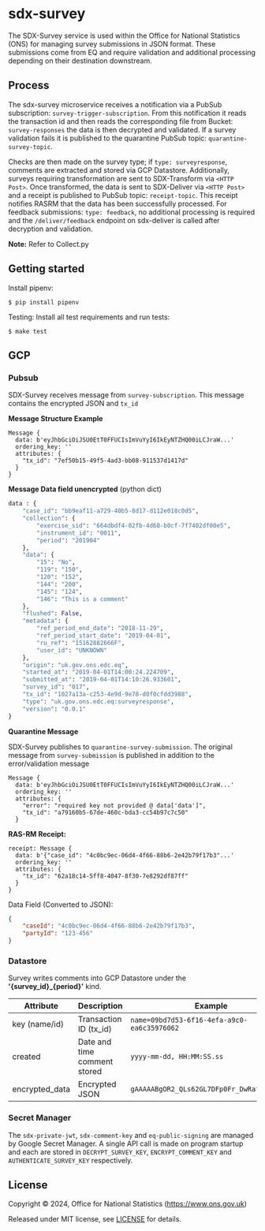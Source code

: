 # sdx-survey

The SDX-Survey service is used within the Office for National Statistics (ONS) for managing survey submissions in JSON
format. These submissions come from EQ and require validation and additional processing depending on their destination downstream.

## Process

The sdx-survey microservice receives a notification via a PubSub subscription: `survey-trigger-subscription`.
From this notification it reads the transaction id and then reads the corresponding file from Bucket: `survey-responses`
the data is then decrypted and validated. If a survey validation fails it is published to
the quarantine PubSub topic: `quarantine-survey-topic`. 

Checks are then made on the survey type; if `type: surveyresponse`, comments are extracted and stored via GCP Datastore. 
Additionally, surveys requiring transformation are sent to SDX-Transform via `<HTTP Post>`. 
Once transformed, the data is sent to SDX-Deliver via `<HTTP Post>` and a receipt is published to PubSub 
topic: `receipt-topic`. This receipt notifies RASRM that the data has been successfully processed. For feedback submissions: `type: feedback`, 
no additional processing is required and the `/deliver/feedback` endpoint on sdx-deliver is called after decryption and validation.

**Note:** Refer to Collect.py

## Getting started

Install pipenv:
```shell
$ pip install pipenv
```

Testing:
Install all test requirements and run tests:
```shell
$ make test
```

## GCP

### Pubsub

SDX-Survey receives message from `survey-subscription`. This message contains the encrypted JSON and `tx_id`

**Message Structure Example**
```code
Message {
  data: b'eyJhbGciOiJSU0EtT0FFUCIsImVuYyI6IkEyNTZHQ00iLCJraW...'
  ordering_key: ''
  attributes: {
    "tx_id": "7ef50b15-49f5-4ad3-bb08-911537d1417d"
  }
}
```

**Message Data field unencrypted**
(python dict)
```python
data : {
    "case_id": "bb9eaf11-a729-40b5-8d17-d112e018c0d5",
    "collection": {
        "exercise_sid": "664dbdf4-02fb-4d68-b0cf-7f7402df00e5",
        "instrument_id": "0011",
        "period": "201904"
    },
    "data": {
        "15": "No",
        "119": "150",
        "120": "152",
        "144": "200",
        "145": "124",
        "146": "This is a comment"
    },
    "flushed": False,
    "metadata": {
        "ref_period_end_date": "2018-11-29",
        "ref_period_start_date": "2019-04-01",
        "ru_ref": "15162882666F",
        "user_id": "UNKNOWN"
    },
    "origin": "uk.gov.ons.edc.eq",
    "started_at": "2019-04-01T14:00:24.224709",
    "submitted_at": "2019-04-01T14:10:26.933601",
    "survey_id": "017",
    "tx_id": "1027a13a-c253-4e9d-9e78-d0f0cfdd3988",
    "type": "uk.gov.ons.edc.eq:surveyresponse",
    "version": "0.0.1"
}       
```

    
**Quarantine Message**

SDX-Survey publishes to `quarantine-survey-submission`. The original message from `survey-submission` 
is published in addition to the error/validation message 

```code
Message {
  data: b'eyJhbGciOiJSU0EtT0FFUCIsImVuYyI6IkEyNTZHQ00iLCJraW...'
  ordering_key: ''
  attributes: {
    "error": "required key not provided @ data['data']",
    "tx_id": "a79160b5-67de-460c-bda3-cc54b97c7c50"
  }
```


**RAS-RM Receipt:**
```
receipt: Message {
  data: b'{"case_id": "4c0bc9ec-06d4-4f66-88b6-2e42b79f17b3"...'
  ordering_key: ''
  attributes: {
    "tx_id": "62a18c14-5ff8-4047-8f30-7e8292df87ff"
  }
}
```
Data Field (Converted to JSON):
```json
{
    "caseId": "4c0bc9ec-06d4-4f66-88b6-2e42b79f17b3",
    "partyId": "123-456"
}
```

### Datastore
Survey writes comments into GCP Datastore under the **'{survey_id}_{period}'** kind.

| Attribute      | Description                  | Example                                     |
|----------------|------------------------------|---------------------------------------------|
| key (name/id)  | Transaction ID (tx_id)       | `name=09bd7d53-6f16-4efa-a9c0-ea6c35976062` |
| created        | Date and time comment stored | `yyyy-mm-dd, HH:MM:SS.ss`                   |
| encrypted_data | Encrypted JSON               | `gAAAAABgOR2_QLs62GL7DFp0Fr_DwRatIQlWK...`  |


### Secret Manager

The `sdx-private-jwt`,  `sdx-comment-key` and `eq-public-signing` are managed by Google Secret Manager. A single API call is made on program startup
and each are stored in `DECRYPT_SURVEY_KEY`, `ENCRYPT_COMMENT_KEY` and `AUTHENTICATE_SURVEY_KEY` respectively.


## License

Copyright © 2024, Office for National Statistics (https://www.ons.gov.uk)

Released under MIT license, see [LICENSE](LICENSE) for details.
